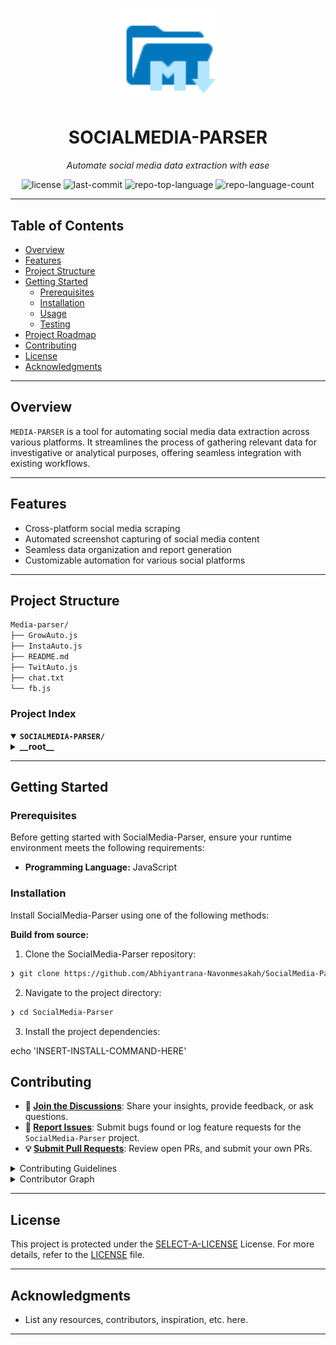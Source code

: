 <p align="center">
    <img src="https://raw.githubusercontent.com/PKief/vscode-material-icon-theme/ec559a9f6bfd399b82bb44393651661b08aaf7ba/icons/folder-markdown-open.svg" align="center" width="30%">
</p>
<h1 align="center">SOCIALMEDIA-PARSER</h1>
<p align="center"><em>Automate social media data extraction with ease</em></p>

<p align="center">
	<img src="https://img.shields.io/github/license/Aashish17405/Social-Media-Parser?style=default&logo=opensourceinitiative&logoColor=white&color=0080ff" alt="license">
	<img src="https://img.shields.io/github/last-commit/Aashish17405/Social-Media-Parser?style=default&logo=git&logoColor=white&color=0080ff" alt="last-commit">
	<img src="https://img.shields.io/github/languages/top/Aashish17405/Social-Media-Parser?style=default&color=0080ff" alt="repo-top-language">
	<img src="https://img.shields.io/github/languages/count/Aashish17405/Social-Media-Parser?style=default&color=0080ff" alt="repo-language-count">
</p>

---

## Table of Contents

- [Overview](#overview)
- [Features](#features)
- [Project Structure](#project-structure)
- [Getting Started](#getting-started)
  - [Prerequisites](#prerequisites)
  - [Installation](#installation)
  - [Usage](#usage)
  - [Testing](#testing)
- [Project Roadmap](#project-roadmap)
- [Contributing](#contributing)
- [License](#license)
- [Acknowledgments](#acknowledgments)

---

## Overview

`MEDIA-PARSER` is a tool for automating social media data extraction across various platforms. It streamlines the process of gathering relevant data for investigative or analytical purposes, offering seamless integration with existing workflows.

---

## Features

- Cross-platform social media scraping
- Automated screenshot capturing of social media content
- Seamless data organization and report generation
- Customizable automation for various social platforms

---

## Project Structure

```sh
Media-parser/
├── GrowAuto.js
├── InstaAuto.js
├── README.md
├── TwitAuto.js
├── chat.txt
└── fb.js
```

###  Project Index
<details open>
	<summary><b><code>SOCIALMEDIA-PARSER/</code></b></summary>
	<details> <!-- __root__ Submodule -->
		<summary><b>__root__</b></summary>
		<blockquote>
			<table>
			<tr>
				<td><b><a href='https://github.com/Aashish17405/Social-Media-Parser/blob/master/fb.js'>fb.js</a></b></td>
				<td><code>❯ facebook</code></td>
			</tr>
			<tr>
				<td><b><a href='https://github.com/Aashish17405/Social-Media-Parser/blob/master/TwitAuto.js'>TwitAuto.js</a></b></td>
				<td><code>❯ Twitter</code></td>
			</tr>
			<tr>
				<td><b><a href='https://github.com/Aashish17405/Social-Media-Parser/blob/master/GrowAuto.js'>GrowAuto.js</a></b></td>
				<td><code>❯ Groww</code></td>
			</tr>
			<tr>
				<td><b><a href='https://github.com/Aashish17405/Social-Media-Parser/blob/master/InstaAuto.js'>InstaAuto.js</a></b></td>
				<td><code>❯ Instagram</code></td>
			</tr>
			</table>
		</blockquote>
	</details>
</details>

---
##  Getting Started

###  Prerequisites

Before getting started with SocialMedia-Parser, ensure your runtime environment meets the following requirements:

- **Programming Language:** JavaScript


###  Installation

Install SocialMedia-Parser using one of the following methods:

**Build from source:**

1. Clone the SocialMedia-Parser repository:
```sh
❯ git clone https://github.com/Abhiyantrana-Navonmesakah/SocialMedia-Parser
```

2. Navigate to the project directory:
```sh
❯ cd SocialMedia-Parser
```

3. Install the project dependencies:

echo 'INSERT-INSTALL-COMMAND-HERE'

##  Contributing

- **💬 [Join the Discussions](https://github.com/Aashish17405/Social-Media-Parser/discussions)**: Share your insights, provide feedback, or ask questions.
- **🐛 [Report Issues](https://github.com/Aashish17405/Social-Media-Parser/issues)**: Submit bugs found or log feature requests for the `SocialMedia-Parser` project.
- **💡 [Submit Pull Requests](https://github.com/Aashish17405/Social-Media-Parser/blob/main/CONTRIBUTING.md)**: Review open PRs, and submit your own PRs.

<details closed>
<summary>Contributing Guidelines</summary>

1. **Fork the Repository**: Start by forking the project repository to your GitHub account.
2. **Clone Locally**: Clone the forked repository to your local machine using a git client.
   ```sh
   git clone https://github.com/Abhiyantrana-Navonmesakah/SocialMedia-Parser
   ```
3. **Create a New Branch**: Always work on a new branch, giving it a descriptive name.
   ```sh
   git checkout -b new-feature-x
   ```
4. **Make Your Changes**: Develop and test your changes locally.
5. **Commit Your Changes**: Commit with a clear message describing your updates.
   ```sh
   git commit -m 'Implemented new feature x.'
   ```
6. **Push to Git Hub**: Push the changes to your forked repository.
   ```sh
   git push origin new-feature-x
   ```
7. **Submit a Pull Request**: Create a PR against the original project repository. Clearly describe the changes and their motivations.
8. **Review**: Once your PR is reviewed and approved, it will be merged into the main branch. Congratulations on your contribution!
</details>

<details closed>
<summary>Contributor Graph</summary>
<br>
<p align="left">
   <a href="https://github.com{/Abhiyantrana-Navonmesakah/SocialMedia-Parser/}graphs/contributors">
      <img src="https://contrib.rocks/image?repo=Abhiyantrana-Navonmesakah/SocialMedia-Parser">
   </a>
</p>
</details>

---

##  License

This project is protected under the [SELECT-A-LICENSE](https://choosealicense.com/licenses) License. For more details, refer to the [LICENSE](https://choosealicense.com/licenses/) file.

---

##  Acknowledgments

- List any resources, contributors, inspiration, etc. here.

---
